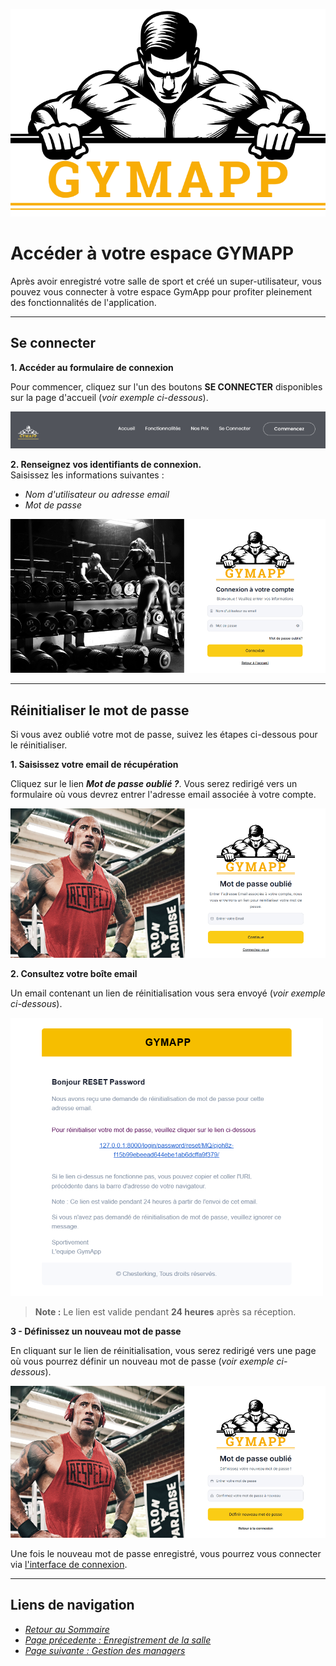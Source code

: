 ![GymApp Logo](/images/logo_md.png "GymApp Logo")

# Accéder à votre espace GYMAPP

Après avoir enregistré votre salle de sport et créé un super-utilisateur, vous pouvez vous connecter à votre espace GymApp pour profiter pleinement des fonctionnalités de l'application.



---

## Se connecter
**1. Accéder au formulaire de connexion**

Pour commencer, cliquez sur l'un des boutons **SE CONNECTER** disponibles sur la page d'accueil (_voir exemple ci-dessous_).

![Get-started](/images/screenshots/register/get-started.png "Get-started button")

**2. Renseignez vos identifiants de connexion.**  
Saisissez les informations suivantes :  
- _Nom d'utilisateur ou adresse email_  
- _Mot de passe_

![Login Form](/images/screenshots/login/login.png "Login Form")

---

##  Réinitialiser le mot de passe

Si vous avez oublié votre mot de passe, suivez les étapes ci-dessous pour le réinitialiser.

**1. Saisissez votre email de récupération**

Cliquez sur le lien **_Mot de passe oublié ?_**. Vous serez redirigé vers un formulaire où vous devrez entrer l'adresse email associée à votre compte.

![Email Validation](/images/screenshots/login/email-validation.png "Email Validation")

**2. Consultez votre boîte email**

Un email contenant un lien de réinitialisation vous sera envoyé (_voir exemple ci-dessous_).

![Password mail](/images/screenshots/login/pwd-mail.png "Password mail")

> **Note :** Le lien est valide pendant **24 heures** après sa réception.

**3 - Définissez un nouveau mot de passe**

En cliquant sur le lien de réinitialisation, vous serez redirigé vers une page où vous pourrez définir un nouveau mot de passe (_voir exemple ci-dessous_).

![Reset Form](/images/screenshots/login/reset.png "Reset Form")

Une fois le nouveau mot de passe enregistré, vous pourrez vous connecter via [l'interface de connexion](#se-connecter).

---

## **Liens de navigation**

- [_Retour au Sommaire_](table.md)  
- [_Page précedente : Enregistrement de la salle_](register.md)   
- [_Page suivante : Gestion des managers_](manager.md)  
